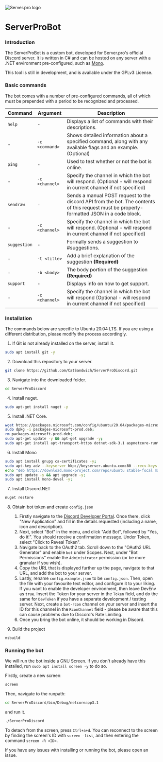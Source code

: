 ![Server.pro logo](https://i.imgur.com/qEKFWKq.png)

# ServerProBot

### Introduction
The ServerProBot is a custom bot, developed for Server.pro's official Discord server. It is written in C# and can be hosted on any server with a .NET environment pre-configured, such as [Mono](https://www.mono-project.com/download/stable/#download-link).

This tool is still in development, and is available under the GPLv3 License.

### Basic commands
The bot comes with a number of pre-configured commands, all of which must be prepended with a period to be recognized and processed.

|Command|Argument|Description|
|--|--|--|
|`help`|-|Displays a list of commands with their descriptions.|
|-|`-c <command>`|Shows detailed information about a specified command, along with any available flags and an example. (Optional)|
|`ping`|-|Used to test whether or not the bot is online.|
|-|`-c <channel>`|Specify the channel in which the bot will respond. (Optional - will respond in current channel if not specified)|
|`sendraw`|-|Sends a manual POST request to the discord API from the bot. The contents of this request must be properly-formatted JSON in a code block.|
|-|`-c <channel>`|Specify the channel in which the bot will respond. (Optional - will respond in current channel if not specified)|
|`suggestion`|-|Formally sends a suggestion to #suggestions.|
|-|`-t <title>`|Add a brief explanation of the suggestion **(Required)**|
|-|`-b <body>`|The body portion of the suggestion **(Required)**|
|`support`|-|Displays info on how to get support.
|-|`-c <channel>`|Specify the channel in which the bot will respond (Optional - will respond in current channel if not specified)|

### Installation
The commands below are specific to Ubuntu 20.04 LTS. If you are using a different distribution, please modify the process accordingly.

1. If Git is not already installed on the server, install it.
```bash
sudo apt install git -y
```

2. Download this repository to your server.
```bash
git clone https://github.com/CatSandwich/ServerProDiscord.git
```

3. Navigate into the downloaded folder.
```bash
cd ServerProDiscord
```

4. Install nuget.
```bash
sudo apt-get install nuget -y
```

5. Install .NET Core.
```bash
wget https://packages.microsoft.com/config/ubuntu/20.04/packages-microsoft-prod.deb -O packages-microsoft-prod.deb;
sudo dpkg -i packages-microsoft-prod.deb;
rm packages-microsoft-prod.deb;
sudo apt-get update -y && apt-get upgrade -y;
sudo apt-get install apt-transport-https dotnet-sdk-3.1 aspnetcore-runtime-3.1 -y;
```

6. Install Mono
```bash
sudo apt install gnupg ca-certificates -y;
sudo apt-key adv --keyserver hkp://keyserver.ubuntu.com:80 --recv-keys 3FA7E0328081BFF6A14DA29AA6A19B38D3D831EF;
echo "deb https://download.mono-project.com/repo/ubuntu stable-focal main" | sudo tee /etc/apt/sources.list.d/mono-official-stable.list;
sudo apt update -y && apt upgrade -y;
sudo apt install mono-devel -y;
```

7. Install Discord.NET
```bash
nuget restore
```
8. Obtain bot token and create `config.json`
    1. Firstly navigate to the [Discord Developer Portal](https://discordapp.com/developers/applications/). Once there, click "New Application" and fill in the details requested (including a name, icon and description).
    2. Next, select "Bot" in the menu, and click "Add Bot", followed by "Yes, do it!". You should receive a confirmation message. Under Token, select "Click to Reveal Token".
    3. Navigate back to the OAuth2 tab. Scroll down to the "OAuth2 URL Generator" and enable `bot` under Scopes. Next, under "Bot Permissions" enable the `Administrator` permission (or be more granular if you wish).
    4. Copy the URL that is displayed further up the page, navigate to that URL, and add the bot to your server.
    5. Lastly, rename `config.example.json` to be `config.json`. Then, open the file with your favourite text editor, and configure it to your liking. If you want to enable the developer environment, then leave DevEnv as `true`. Insert the Token for your server in the `Token` field, and do the same for `DevToken` if you have a separate development / testing server. Next, create a `bot-rcon` channel on your server and insert the ID for this channel in the `RconChannel` field - please be aware that this can cause problems due to Discord's Rate Limiting.
    6. Once you bring the bot online, it should be working in Discord.

9. Build the project
```bash
msbuild
```

### Running the bot
We will run the bot inside a GNU Screen. If you don't already have this installed, run `sudo apt install screen -y` to do so.

Firstly, create a new screen:
```bash
screen
```

Then, navigate to the runpath:
```bash
cd ServerProDiscord/bin/Debug/netcoreapp3.1
```

and run it.
```bash
./ServerProDiscord
```

To detach from the screen, press `Ctrl+a+d`. You can reconnect to the screen by finding the screen's ID with `screen -list`, and then entering the command `screen -R <ID>`.

If you have any issues with installing or running the bot, please open an issue.

